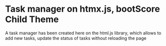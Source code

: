 # Task manager on htmx.js, bootScore Child Theme

A task manager has been created here on the html.js library, which allows to add new tasks, update the status of tasks without reloading the page

